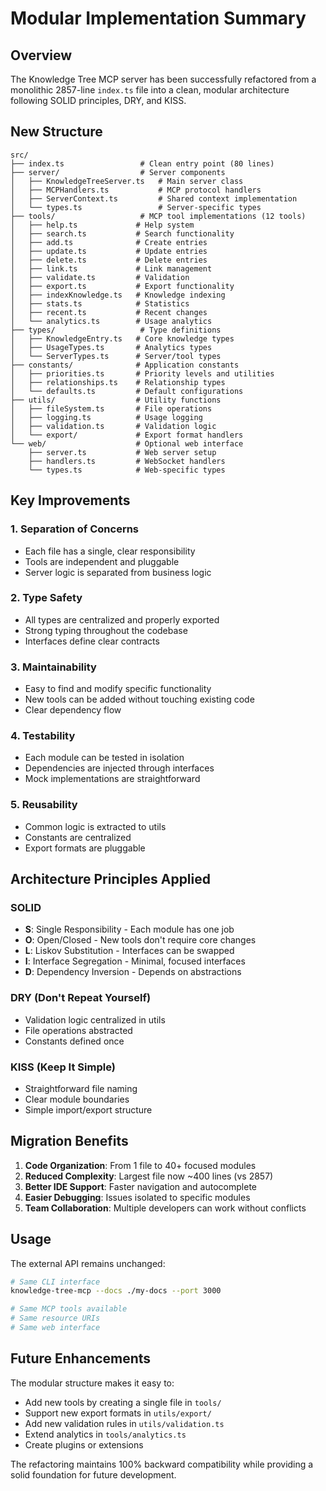 # Modular Implementation Summary

## Overview

The Knowledge Tree MCP server has been successfully refactored from a monolithic 2857-line `index.ts` file into a clean, modular architecture following SOLID principles, DRY, and KISS.

## New Structure

```
src/
├── index.ts                 # Clean entry point (80 lines)
├── server/                  # Server components
│   ├── KnowledgeTreeServer.ts   # Main server class
│   ├── MCPHandlers.ts           # MCP protocol handlers
│   ├── ServerContext.ts         # Shared context implementation
│   └── types.ts                 # Server-specific types
├── tools/                   # MCP tool implementations (12 tools)
│   ├── help.ts             # Help system
│   ├── search.ts           # Search functionality
│   ├── add.ts              # Create entries
│   ├── update.ts           # Update entries
│   ├── delete.ts           # Delete entries
│   ├── link.ts             # Link management
│   ├── validate.ts         # Validation
│   ├── export.ts           # Export functionality
│   ├── indexKnowledge.ts   # Knowledge indexing
│   ├── stats.ts            # Statistics
│   ├── recent.ts           # Recent changes
│   └── analytics.ts        # Usage analytics
├── types/                   # Type definitions
│   ├── KnowledgeEntry.ts   # Core knowledge types
│   ├── UsageTypes.ts       # Analytics types
│   └── ServerTypes.ts      # Server/tool types
├── constants/              # Application constants
│   ├── priorities.ts       # Priority levels and utilities
│   ├── relationships.ts    # Relationship types
│   └── defaults.ts         # Default configurations
├── utils/                  # Utility functions
│   ├── fileSystem.ts       # File operations
│   ├── logging.ts          # Usage logging
│   ├── validation.ts       # Validation logic
│   └── export/             # Export format handlers
└── web/                    # Optional web interface
    ├── server.ts           # Web server setup
    ├── handlers.ts         # WebSocket handlers
    └── types.ts            # Web-specific types
```

## Key Improvements

### 1. **Separation of Concerns**
- Each file has a single, clear responsibility
- Tools are independent and pluggable
- Server logic is separated from business logic

### 2. **Type Safety**
- All types are centralized and properly exported
- Strong typing throughout the codebase
- Interfaces define clear contracts

### 3. **Maintainability**
- Easy to find and modify specific functionality
- New tools can be added without touching existing code
- Clear dependency flow

### 4. **Testability**
- Each module can be tested in isolation
- Dependencies are injected through interfaces
- Mock implementations are straightforward

### 5. **Reusability**
- Common logic is extracted to utils
- Constants are centralized
- Export formats are pluggable

## Architecture Principles Applied

### SOLID
- **S**: Single Responsibility - Each module has one job
- **O**: Open/Closed - New tools don't require core changes
- **L**: Liskov Substitution - Interfaces can be swapped
- **I**: Interface Segregation - Minimal, focused interfaces
- **D**: Dependency Inversion - Depends on abstractions

### DRY (Don't Repeat Yourself)
- Validation logic centralized in utils
- File operations abstracted
- Constants defined once

### KISS (Keep It Simple)
- Straightforward file naming
- Clear module boundaries
- Simple import/export structure

## Migration Benefits

1. **Code Organization**: From 1 file to 40+ focused modules
2. **Reduced Complexity**: Largest file now ~400 lines (vs 2857)
3. **Better IDE Support**: Faster navigation and autocomplete
4. **Easier Debugging**: Issues isolated to specific modules
5. **Team Collaboration**: Multiple developers can work without conflicts

## Usage

The external API remains unchanged:

```bash
# Same CLI interface
knowledge-tree-mcp --docs ./my-docs --port 3000

# Same MCP tools available
# Same resource URIs
# Same web interface
```

## Future Enhancements

The modular structure makes it easy to:
- Add new tools by creating a single file in `tools/`
- Support new export formats in `utils/export/`
- Add new validation rules in `utils/validation.ts`
- Extend analytics in `tools/analytics.ts`
- Create plugins or extensions

The refactoring maintains 100% backward compatibility while providing a solid foundation for future development.